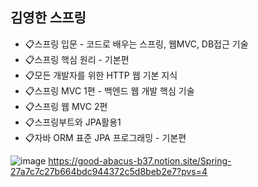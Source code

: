 ## 김영한 스프링
- 📋스프링 입문 - 코드로 배우는 스프링, 웹MVC, DB접근 기술
- 📋스프링 핵심 원리 - 기본편
- 📋모든 개발자를 위한 HTTP 웹 기본 지식
- 📋스프링 MVC 1편 - 백엔드 웹 개발 핵심 기술
- 📋스프링 웹 MVC 2편
- 📋스프링부트와 JPA활용1
- 📋자바 ORM 표준 JPA 프로그래밍 - 기본편

  
![image](https://github.com/user-attachments/assets/420e30b1-c63c-4f17-b97e-ae499e36b78c)
https://good-abacus-b37.notion.site/Spring-27a7c7c27b664bdc944372c5d8beb2e7?pvs=4
